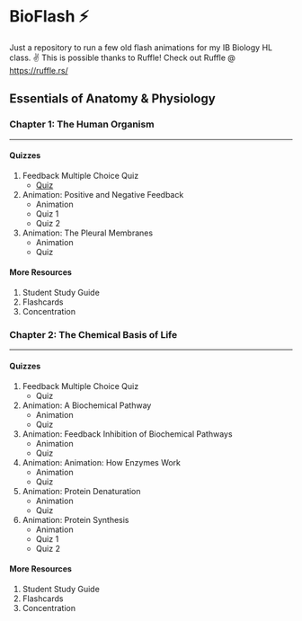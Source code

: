 # BioFlash ⚡
Just a repository to run a few old flash animations for my IB Biology HL class. ✌️
This is possible thanks to Ruffle! Check out Ruffle @ https://ruffle.rs/

## Essentials of Anatomy & Physiology
### Chapter 1: The Human Organism
---	
#### Quizzes
1. Feedback Multiple Choice Quiz
    *  [Quiz](https://survivcreator.github.io/bioflash/The%20Human%20Organism%20-%20Chapter%20Quiz.pdf) 
2. Animation: Positive and Negative Feedback
    *  Animation
    *  Quiz 1
    *  Quiz 2
3. Animation: The Pleural Membranes
    *  Animation
    *  Quiz

#### More Resources
1. Student Study Guide
2. Flashcards
3. Concentration

### Chapter 2: The Chemical Basis of Life
---	
#### Quizzes
1. Feedback Multiple Choice Quiz
    *  Quiz
2. Animation: A Biochemical Pathway
    *  Animation
    *  Quiz
3. Animation: Feedback Inhibition of Biochemical Pathways
    *  Animation
    *  Quiz
4. Animation: Animation: How Enzymes Work
    *  Animation
    *  Quiz
5. Animation: Protein Denaturation
    *  Animation
    *  Quiz 
6. Animation: Protein Synthesis
    *  Animation
    *  Quiz 1
    *  Quiz 2

#### More Resources
1. Student Study Guide
2. Flashcards
3. Concentration
